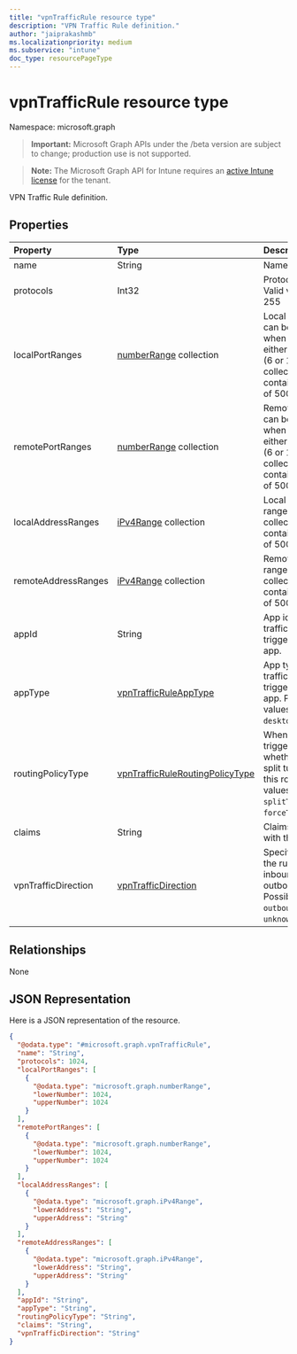 ```yaml
---
title: "vpnTrafficRule resource type"
description: "VPN Traffic Rule definition."
author: "jaiprakashmb"
ms.localizationpriority: medium
ms.subservice: "intune"
doc_type: resourcePageType
---
```


# vpnTrafficRule resource type

Namespace: microsoft.graph

> **Important:** Microsoft Graph APIs under the /beta version are subject to change; production use is not supported.

> **Note:** The Microsoft Graph API for Intune requires an [active Intune license](https://go.microsoft.com/fwlink/?linkid=839381) for the tenant.

VPN Traffic Rule definition.

## Properties
|Property|Type|Description|
|:---|:---|:---|
|name|String|Name.|
|protocols|Int32|Protocols (0-255). Valid values 0 to 255|
|localPortRanges|[numberRange](../resources/intune-deviceconfig-numberrange.md) collection|Local port range can be set only when protocol is either TCP or UDP (6 or 17). This collection can contain a maximum of 500 elements.|
|remotePortRanges|[numberRange](../resources/intune-deviceconfig-numberrange.md) collection|Remote port range can be set only when protocol is either TCP or UDP (6 or 17). This collection can contain a maximum of 500 elements.|
|localAddressRanges|[iPv4Range](../resources/intune-shared-ipv4range.md) collection|Local address range. This collection can contain a maximum of 500 elements.|
|remoteAddressRanges|[iPv4Range](../resources/intune-shared-ipv4range.md) collection|Remote address range. This collection can contain a maximum of 500 elements.|
|appId|String|App identifier, if this traffic rule is triggered by an app.|
|appType|[vpnTrafficRuleAppType](../resources/intune-deviceconfig-vpntrafficruleapptype.md)|App type, if this traffic rule is triggered by an app. Possible values are: `none`, `desktop`, `universal`.|
|routingPolicyType|[vpnTrafficRuleRoutingPolicyType](../resources/intune-deviceconfig-vpntrafficruleroutingpolicytype.md)|When app triggered, indicates whether to enable split tunneling along this route. Possible values are: `none`, `splitTunnel`, `forceTunnel`.|
|claims|String|Claims associated with this traffic rule.|
|vpnTrafficDirection|[vpnTrafficDirection](../resources/intune-deviceconfig-vpntrafficdirection.md)|Specify whether the rule applies to inbound traffic or outbound traffic. Possible values are: `outbound`, `inbound`, `unknownFutureValue`.|

## Relationships
None

## JSON Representation
Here is a JSON representation of the resource.
<!-- {
  "blockType": "resource",
  "@odata.type": "microsoft.graph.vpnTrafficRule"
}
-->
``` json
{
  "@odata.type": "#microsoft.graph.vpnTrafficRule",
  "name": "String",
  "protocols": 1024,
  "localPortRanges": [
    {
      "@odata.type": "microsoft.graph.numberRange",
      "lowerNumber": 1024,
      "upperNumber": 1024
    }
  ],
  "remotePortRanges": [
    {
      "@odata.type": "microsoft.graph.numberRange",
      "lowerNumber": 1024,
      "upperNumber": 1024
    }
  ],
  "localAddressRanges": [
    {
      "@odata.type": "microsoft.graph.iPv4Range",
      "lowerAddress": "String",
      "upperAddress": "String"
    }
  ],
  "remoteAddressRanges": [
    {
      "@odata.type": "microsoft.graph.iPv4Range",
      "lowerAddress": "String",
      "upperAddress": "String"
    }
  ],
  "appId": "String",
  "appType": "String",
  "routingPolicyType": "String",
  "claims": "String",
  "vpnTrafficDirection": "String"
}
```
